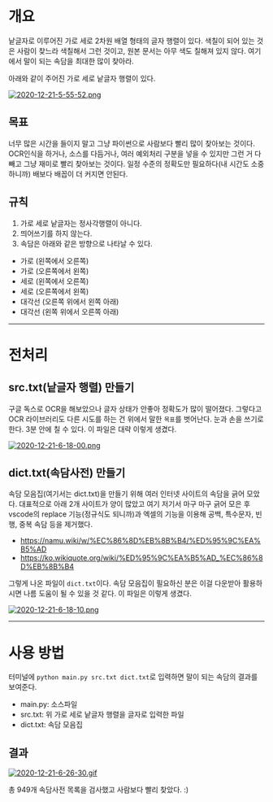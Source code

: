 # 개요

낱글자로 이루어진 가로 세로 2차원 배열 형태의 글자 행렬이 있다. 색칠이 되어 있는 것은 사람이 찾느라 색칠해서 그런 것이고, 원본 문서는 아무 색도 칠해져 있지 않다. 여기에서 말이 되는 속담을 최대한 많이 찾아라.  

아래와 같이 주어진 가로 세로 낱글자 행렬이 있다. 

[![2020-12-21-5-55-52.png](https://i.postimg.cc/m2crfhg0/2020-12-21-5-55-52.png)](https://postimg.cc/3dTh28pB)

## 목표

너무 많은 시간을 들이지 말고 그냥 파이썬으로 사람보다 빨리 많이 찾아보는 것이다. OCR인식을 하거나, 소스를 다듬거나, 여러 예외처리 구분을 넣을 수 있지만 그런 거 다 빼고 그냥 재미로 빨리 찾아보는 것이다. 일정 수준의 정확도만 필요하다(내 시간도 소중하니까) 배보다 배꼽이 더 커지면 안된다.  

## 규칙

1. 가로 세로 낱글자는 정사각행렬이 아니다.
2. 띄어쓰기를 하지 않는다.
3. 속담은 아래와 같은 방향으로 나타날 수 있다.  

- 가로 (왼쪽에서 오른쪽)
- 가로 (오른쪽에서 왼쪽)
- 세로 (왼쪽에서 오른쪽)
- 세로 (오른쪽에서 왼쪽)
- 대각선 (오른쪽 위에서 왼쪽 아래)
- 대각선 (왼쪽 위에서 오른쪽 아래)

---

# 전처리

## src.txt(낱글자 행렬) 만들기
구글 독스로 OCR을 해보았으나 글자 상태가 안좋아 정확도가 많이 떨어졌다. 그렇다고 OCR 라이브러리도 다른 시도를 하는 건 위에서 말한 `목표`를 벗어난다. 눈과 손을 쓰기로 한다. 3분 안에 칠 수 있다. 이 파일은 대략 이렇게 생겼다.  

[![2020-12-21-6-18-00.png](https://i.postimg.cc/NFnf2vpJ/2020-12-21-6-18-00.png)](https://postimg.cc/T5rXBF8g)

## dict.txt(속담사전) 만들기
속담 모음집(여기서는 dict.txt)을 만들기 위해 여러 인터넷 사이트의 속담을 긁어 모았다. 대표적으로 아래 2개 사이트가 양이 많았고 여기 저기서 마구 마구 긁어 모은 후 vscode의 replace 기능(정규식도 되니까)과 엑셀의 기능을 이용해 공백, 특수문자, 빈 행, 중복 속담 등을 제거했다.  
- https://namu.wiki/w/%EC%86%8D%EB%8B%B4/%ED%95%9C%EA%B5%AD
- https://ko.wikiquote.org/wiki/%ED%95%9C%EA%B5%AD_%EC%86%8D%EB%8B%B4

그렇게 나온 파일이 `dict.txt`이다. 속담 모음집이 필요하신 분은 이걸 다운받아 활용하시면 나름 도움이 될 수 있을 것 같다. 이 파일은 이렇게 생겼다.  

[![2020-12-21-6-18-10.png](https://i.postimg.cc/66bQmCtr/2020-12-21-6-18-10.png)](https://postimg.cc/8sWDFJFc)

---

# 사용 방법

터미널에 `python main.py src.txt dict.txt`로 입력하면 말이 되는 속담의 결과를 보여준다.

- main.py: 소스파일
- src.txt: 위 가로 세로 낱글자 행렬을 글자로 입력한 파일
- dict.txt: 속담 모음집

## 결과

[![2020-12-21-6-26-30.gif](https://i.postimg.cc/cH9dPNyx/2020-12-21-6-26-30.gif)](https://postimg.cc/qhKfCSvS)

총 949개 속담사전 목록을 검사했고 사람보다 빨리 찾았다. :)
